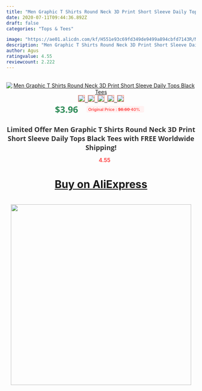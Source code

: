 ```yaml
---
title: "Men Graphic T Shirts Round Neck 3D Print Short Sleeve Daily Tops Black Tees"
date: 2020-07-11T09:44:36.892Z
draft: false
categories: "Tops & Tees"

image: "https://ae01.alicdn.com/kf/H551e93c69fd349de9499a894cbfd7143R/Men-Graphic-T-Shirts-Round-Neck-3D-Print-Short-Sleeve-Daily-Tops-Black-Tees.jpg"
description: "Men Graphic T Shirts Round Neck 3D Print Short Sleeve Daily Tops Black Tees"
author: Agus
ratingvalue: 4.55
reviewcount: 2.222
---
```

<br>
<div style="text-align: center;">
<a href="https://s.click.aliexpress.com/e/_9R4xXB" target="_blank" rel="nofollow noopener noreferrer"><img alt="Men Graphic T Shirts Round Neck 3D Print Short Sleeve Daily Tops Black Tees" class="magnifier-image" src="https://ae01.alicdn.com/kf/H551e93c69fd349de9499a894cbfd7143R/Men-Graphic-T-Shirts-Round-Neck-3D-Print-Short-Sleeve-Daily-Tops-Black-Tees.jpg_640x640.jpg">
<br>
<img style="border:1px solid salmon" src="https://ae01.alicdn.com/kf/H551e93c69fd349de9499a894cbfd7143R/Men-Graphic-T-Shirts-Round-Neck-3D-Print-Short-Sleeve-Daily-Tops-Black-Tees.jpg_120x120.jpg">&nbsp;&nbsp;<img style="border:1px solid salmon" src="https://ae01.alicdn.com/kf/H661d6b0e545a49f598a1eeadfc8a7c610/Men-Graphic-T-Shirts-Round-Neck-3D-Print-Short-Sleeve-Daily-Tops-Black-Tees.jpg_120x120.jpg">&nbsp;&nbsp;<img style="border:1px solid salmon" src="_120x120.jpg">&nbsp;&nbsp;<img style="border:1px solid salmon" src="_120x120.jpg">&nbsp;&nbsp;<img style="border:1px solid salmon" src="_120x120.jpg"></a></div><br0>
<div style="text-align: center;"><span style="background-color: white; border: 0px; box-sizing: border-box; color: seagreen; display: inline-block; font-family: &quot;open sans&quot; , &quot;arial&quot; , &quot;helvetica&quot; , sans-serif , &quot;heiti&quot;; font-size: 24px; font-stretch: inherit; font-weight: 700; line-height: inherit; margin: 0px 10px 0px 0px; padding: 0px; vertical-align: middle;">$3.96 </span>
<span style="background: rgb(255 , 241 , 241); border-radius: 3px; border: 0px; box-sizing: border-box; color: #ff4747; display: inline-block; font-family: inherit; font-size: 12px; font-stretch: inherit; font-style: inherit; font-variant: inherit; font-weight: 600; line-height: inherit; margin: 0px; padding: 2px 5px; transform: scale(0.9); vertical-align: middle;">Original Price : <b style="text-decoration: line-through;">$6.60 </b> 40%&nbsp;&nbsp;</span></div>
<h1 style="color: #333333; display: inline-block; font-family: &quot;open sans&quot; , &quot;arial&quot; , &quot;helvetica&quot; , sans-serif , &quot;heiti&quot;; font-size: 18px; font-stretch: inherit; font-weight: 700; text-align: center;">Limited Offer Men Graphic T Shirts Round Neck 3D Print Short Sleeve Daily Tops Black Tees with FREE Worldwide Shipping!</h1>
<div style="color: #ff4747; text-align: center;">
<img src="https://4.bp.blogspot.com/-M0ZcTcb-5uY/XleCXlxnR4I/AAAAAAAAAEc/OrjgMkXV1oMQFaCRZj5HQwOCBcu3w1FegCPcBGAYYCw/s1600/star.png" style="height: 15px;">&nbsp;<b>4.55</b></div>
<div class="button_cont" align="center"><a class="buynow_a" href="https://s.click.aliexpress.com/e/_9R4xXB" target="_blank" rel="nofollow noopener noreferrer"><H1>Buy on AliExpress</H1></a></div><br>
<div class="separator" style="clear: both; text-align: center;">
<img src="https://lh3.googleusercontent.com/-pTy5HemUv9M/XlePHvY0dAI/AAAAAAAAAE4/0nX5iRUoIWY8eMW9Dpxeirr157OZliDIgCLcBGAsYHQ/s1600/badge.gif" width="480">
</div>
